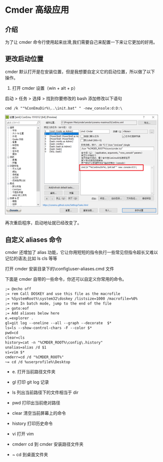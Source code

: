 # Cmder 高级应用

## 介绍

为了让 cmder 命令行使用起来丝滑,我们需要自己来配置一下来让它更加的好用。

## 更改启动位置

cmder 默认打开是在安装位置，但是我想要自定义它的启动位置，所以做了以下操作。

1. 打开 cmder 设置（win + alt + p）

启动 > 任务 > 选择 > 找到你要修改的 bash 添加修改以下语句

```batch
cmd /k ""%ConEmuDir%\..\init.bat" " -new_console:d:D:\
```

![](./images/cmder-expert/image-20200612125614807.png)

再次重启程序，启动地址就已经改变了。

## 自定义 aliases 命令

cmder 还增加了 alias 功能，它让你用短短的指令执行一些常见但指令超长又难以记忆的语法;比如 ls cls 等等

打开 cmder 安装目录下的\config\user-aliases.cmd 文件

下面是 cmder 自带的一些命令，你还可以自定义你常用的命令。

```batch
;= @echo off
;= rem Call DOSKEY and use this file as the macrofile
;= %SystemRoot%\system32\doskey /listsize=1000 /macrofile=%0%
;= rem In batch mode, jump to the end of the file
;= goto:eof
;= Add aliases below here
e.=explorer .
gl=git log --oneline --all --graph --decorate  $*
ls=ls --show-control-chars -F --color $*
pwd=cd
clear=cls
history=cat -n "%CMDER_ROOT%\config\.history"
unalias=alias /d $1
vi=vim $*
cmderr=cd /d "%CMDER_ROOT%"
~= cd /d %userprofile%\Desktop
```

- e. 打开当前路径文件夹

- gl 打印 git log 记录

- ls 列出当前路径下的文件相当于 dir

- pwd 打印出当前绝对路径

- clear 清空当前屏幕上的命令

- history 打印历史命令

- vi 打开 vim

- cmderr cd 到 cmder 安装路径文件夹

- ~ cd 到桌面文件夹
